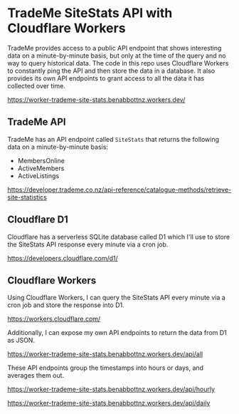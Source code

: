 # TradeMe SiteStats API with Cloudflare Workers

TradeMe provides access to a public API endpoint that shows interesting data on a minute-by-minute basis, but only at the time of the query and no way to query historical data.
The code in this repo uses Cloudflare Workers to constantly ping the API and then store the data in a database.
It also provides its own API endpoints to grant access to all the data it has collected over time.

https://worker-trademe-site-stats.benabbottnz.workers.dev/

## TradeMe API

TradeMe has an API endpoint called `SiteStats` that returns the following data on a minute-by-minute basis:

* MembersOnline
* ActiveMembers
* ActiveListings

https://developer.trademe.co.nz/api-reference/catalogue-methods/retrieve-site-statistics

## Cloudflare D1

Cloudflare has a serverless SQLite database called D1 which I'll use to store the SiteStats API response every minute via a cron job.

https://developers.cloudflare.com/d1/

## Cloudflare Workers

Using Cloudflare Workers, I can query the SiteStats API every minute via a cron job and store the response into D1.

https://workers.cloudflare.com/

Additionally, I can expose my own API endpoints to return the data from D1 as JSON.

https://worker-trademe-site-stats.benabbottnz.workers.dev/api/all

These API endpoints group the timestamps into hours or days, and averages them out.

https://worker-trademe-site-stats.benabbottnz.workers.dev/api/hourly

https://worker-trademe-site-stats.benabbottnz.workers.dev/api/daily
